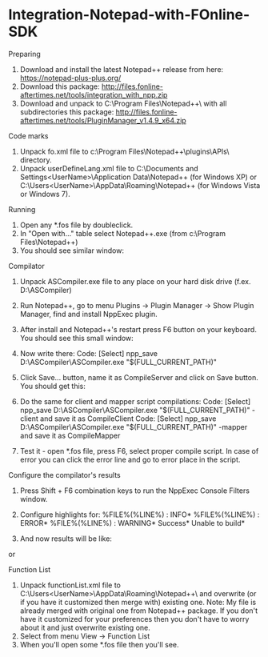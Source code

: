 # Integration-Notepad-with-FOnline-SDK

Preparing
1. Download and install the latest Notepad++ release from here: https://notepad-plus-plus.org/
2. Download this package: http://files.fonline-aftertimes.net/tools/integration_with_npp.zip
3. Download and unpack to C:\Program Files\Notepad++\ with all subdirectories this package: http://files.fonline-aftertimes.net/tools/PluginManager_v1.4.9_x64.zip

Code marks
1. Unpack fo.xml file to c:\Program Files\Notepad++\plugins\APIs\ directory.
2. Unpack userDefineLang.xml file to C:\Documents and Settings\<UserName>\Application Data\Notepad++ (for Windows XP) or C:\Users\<UserName>\AppData\Roaming\Notepad++ (for Windows Vista or Windows 7).

Running
1. Open any *.fos file by doubleclick.
2. In "Open with..." table select Notepad++.exe (from c:\Program Files\Notepad++\)
3. You should see similar window:


Compilator
1. Unpack ASCompiler.exe file to any place on your hard disk drive (f.ex. D:\ASCompiler\)
2. Run Notepad++, go to menu Plugins -> Plugin Manager -> Show Plugin Manager, find and install NppExec plugin.

3. After install and Notepad++'s restart press F6 button on your keyboard. You should see this small window:

4. Now write there:
Code: [Select]
npp_save
D:\ASCompiler\ASCompiler.exe "$(FULL_CURRENT_PATH)"
5. Click Save... button, name it as CompileServer and click on Save button. You should get this:

6. Do the same for client and mapper script compilations:
Code: [Select]
npp_save
D:\ASCompiler\ASCompiler.exe "$(FULL_CURRENT_PATH)" -client
and save it as CompileClient
Code: [Select]
npp_save
D:\ASCompiler\ASCompiler.exe "$(FULL_CURRENT_PATH)" -mapper
and save it as CompileMapper
7. Test it - open *.fos file, press F6, select proper compile script. In case of error you can click the error line and go to error place in the script.


Configure the compilator's results
1. Press Shift + F6 combination keys to run the NppExec Console Filters window.
2. Configure highlights for:
%FILE%(%LINE%) : INFO*
%FILE%(%LINE%) : ERROR*
%FILE%(%LINE%) : WARNING*
Success*
Unable to build*

3. And now results will be like:

or


Function List
1. Unpack functionList.xml file to C:\Users\<UserName>\AppData\Roaming\Notepad++\ and overwrite (or if you have it customized then merge with) existing one.
Note: My file is already merged with original one from Notepad++ package. If you don't have it customized for your preferences then you don't have to worry about it and just overwrite existing one.
2. Select from menu View -> Function List
3. When you'll open some *.fos file then you'll see.
